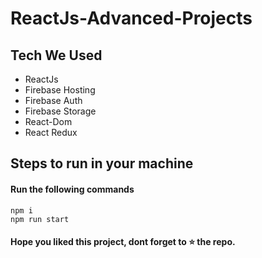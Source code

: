 # ReactJs-Advanced-Projects

## Tech We Used

- ReactJs
- Firebase Hosting
- Firebase Auth
- Firebase Storage
- React-Dom
- React Redux


## Steps to run in your machine

#### Run the following commands
```
npm i
npm run start
```




#### Hope you liked this project, dont forget to ⭐ the repo.
